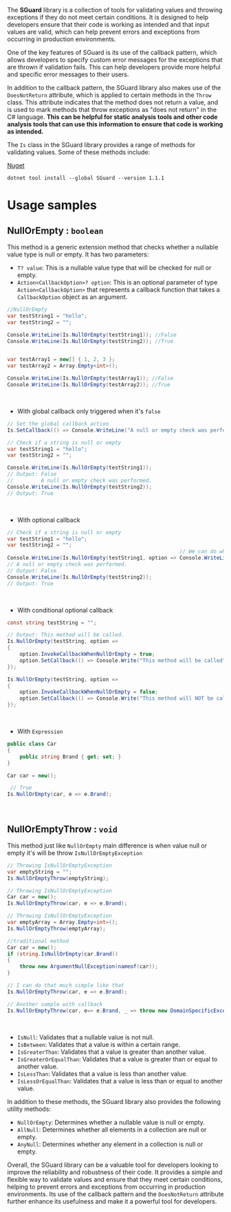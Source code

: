 
The **SGuard** library is a collection of tools for validating values and throwing exceptions if they do not meet certain conditions. It is designed to help developers ensure that their code is working as intended and that input values are valid, which can help prevent errors and exceptions from occurring in production environments.

One of the key features of SGuard is its use of the callback pattern, which allows developers to specify custom error messages for the exceptions that are thrown if validation fails. This can help developers provide more helpful and specific error messages to their users.

In addition to the callback pattern, the SGuard library also makes use of the `DoesNotReturn` attribute, which is applied to certain methods in the `Throw` class. This attribute indicates that the method does not return a value, and is used to mark methods that throw exceptions as "does not return" in the C# language. **This can be helpful for static analysis tools and other code analysis tools that can use this information to ensure that code is working as intended.**

The `Is` class in the SGuard library provides a range of methods for validating values. Some of these methods include:

[Nuget](https://www.nuget.org/packages/SGuard/1.1.1)

`dotnet tool install --global SGuard --version 1.1.1`

# Usage samples
## NullOrEmpty : `boolean`
This method is a generic extension method that checks whether a nullable value type is null or empty. It has two parameters:

* `T? value`: This is a nullable value type that will be checked for null or empty.
* `Action<CallbackOption>? option`: This is an optional parameter of type `Action<CallbackOption>` that represents a callback function that takes a `CallbackOption` object as an argument.

```csharp
//NullOrEmpty
var testString1 = "hello";
var testString2 = "";

Console.WriteLine(Is.NullOrEmpty(testString1)); //False
Console.WriteLine(Is.NullOrEmpty(testString2)); //True


var testArray1 = new[] { 1, 2, 3 };
var testArray2 = Array.Empty<int>();

Console.WriteLine(Is.NullOrEmpty(testArray1)); //False
Console.WriteLine(Is.NullOrEmpty(testArray2)); //True
```
<br/>

* With global callback only triggered when it's `false`
```csharp
// Set the global callback action
Is.SetCallback(() => Console.WriteLine("A null or empty check was performed."));

// Check if a string is null or empty
var testString1 = "hello";
var testString2 = "";

Console.WriteLine(Is.NullOrEmpty(testString1));
// Output: False
//         A null or empty check was performed.
Console.WriteLine(Is.NullOrEmpty(testString2));
// Output: True
```
<br/>

* With optional callback
```csharp
// Check if a string is null or empty
var testString1 = "hello";
var testString2 = "";
                                                        // We can do what you want instead of printing it to the console.
Console.WriteLine(Is.NullOrEmpty(testString1, option => Console.WriteLine("A null or empty check was performed.")));
// A null or empty check was performed.
// Output: False
Console.WriteLine(Is.NullOrEmpty(testString2));
// Output: True
```

<br/>

* With conditional optional callback
```csharp
const string testString = "";

// Output: This method will be called.
Is.NullOrEmpty(testString, option =>
{
    option.InvokeCallbackWhenNullOrEmpty = true;
    option.SetCallback(() => Console.Write("This method will be called"));
});

Is.NullOrEmpty(testString, option =>
{
    option.InvokeCallbackWhenNullOrEmpty = false;
    option.SetCallback(() => Console.Write("This method will NOT be called"));
});
```
<br/>

* With `Expression`
```csharp
public class Car
{
    public string Brand { get; set; }
}

Car car = new();

 // True
Is.NullOrEmpty(car, e => e.Brand);
```
<br/>

## NullOrEmptyThrow : `void`
This method just like `NullOrEmpty` main difference is when value null or empty it's will be throw `IsNullOrEmptyException`

```csharp
// Throwing IsNullOrEmptyException
var emptyString = "";
Is.NullOrEmptyThrow(emptyString); 

// Throwing IsNullOrEmptyException
Car car = new();
Is.NullOrEmptyThrow(car, e => e.Brand); 

// Throwing IsNullOrEmptyException
var emptyArray = Array.Empty<int>();
Is.NullOrEmptyThrow(emptyArray);

//traditional method
Car car = new();
if (string.IsNullOrEmpty(car.Brand))
{
    throw new ArgumentNullException(nameof(car));
}

// I can do that much simple like that
Is.NullOrEmptyThrow(car, e => e.Brand);

// Another sample with callback
Is.NullOrEmptyThrow(car, e=> e.Brand, _ => throw new DomainSpecificException("...."));
```
<br/>


-   `IsNull`: Validates that a nullable value is not null.
-   `IsBetween`: Validates that a value is within a certain range.
-   `IsGreaterThan`: Validates that a value is greater than another value.
-   `IsGreaterOrEqualThan`: Validates that a value is greater than or equal to another value.
-   `IsLessThan`: Validates that a value is less than another value.
-   `IsLessOrEqualThan`: Validates that a value is less than or equal to another value.

In addition to these methods, the SGuard library also provides the following utility methods:

-   `NullOrEmpty`: Determines whether a nullable value is null or empty.
-   `AllNull`: Determines whether all elements in a collection are null or empty.
-   `AnyNull`: Determines whether any element in a collection is null or empty.

Overall, the SGuard library can be a valuable tool for developers looking to improve the reliability and robustness of their code. It provides a simple and flexible way to validate values and ensure that they meet certain conditions, helping to prevent errors and exceptions from occurring in production environments. Its use of the callback pattern and the `DoesNotReturn` attribute further enhance its usefulness and make it a powerful tool for developers.
